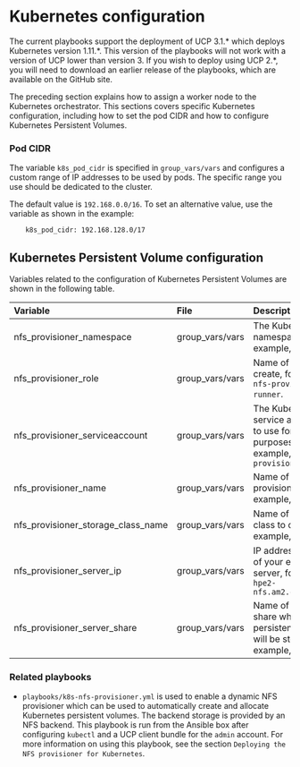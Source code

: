 # Kubernetes configuration

The current playbooks support the deployment of UCP 3.1.\* which deploys Kubernetes version 1.11.\*. This version of the playbooks will not work with a version of UCP lower than version 3. If you wish to deploy using UCP 2.\*, you will need to download an earlier release of the playbooks, which are available on the GitHub site.

The preceding section explains how to assign a worker node to the Kubernetes orchestrator. This sections covers specific Kubernetes configuration, including how to set the pod CIDR and how to configure Kubernetes Persistent Volumes.

### Pod CIDR

The variable `k8s_pod_cidr` is specified in `group_vars/vars` and configures a custom range of IP addresses to be used by pods. The specific range you use should be dedicated to the cluster.

The default value is `192.168.0.0/16`. To set an alternative value, use the variable as shown in the example:

```
    k8s_pod_cidr: 192.168.128.0/17
```

## Kubernetes Persistent Volume configuration

Variables related to the configuration of Kubernetes Persistent Volumes are shown in the following table.

|Variable|File|Description|
|:-------|:---|:----------|
|nfs_provisioner_namespace|group_vars/vars|The Kubernetes namespace, for example, `nfsstorage`|
|nfs_provisioner_role|group_vars/vars|Name of the role to create, for example, `nfs-provisioner-runner`.|
|nfs_provisioner_serviceaccount|group_vars/vars|The Kubernetes service account name to use for RBAC purposes, for example, `nfs-provisioner`|
|nfs_provisioner_name|group_vars/vars|Name of the provisioner, for example, `hpe.com/nfs`|
|nfs_provisioner_storage_class_name|group_vars/vars|Name of the storage class to create, for example, `nfs`|
|nfs_provisioner_server_ip|group_vars/vars|IP address (or FQDN) of your external NFS server, for example, `hpe2-nfs.am2.cloudra.local`|
|nfs_provisioner_server_share|group_vars/vars|Name of the NFS share where all the persistent volume data will be stored, for example, `/k8s`|

### Related playbooks

-   `playbooks/k8s-nfs-provisioner.yml` is used to enable a dynamic NFS provisioner which can be used to automatically create and allocate Kubernetes persistent volumes. The backend storage is provided by an NFS backend. This playbook is run from the Ansible box after configuring `kubectl` and a UCP client bundle for the `admin` account. For more information on using this playbook, see the section `Deploying the NFS provisioner for Kubernetes`.
